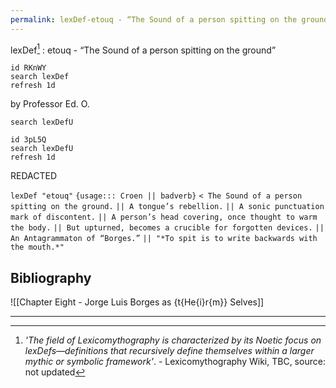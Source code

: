 ```yaml
---
permalink: lexDef-etouq - “The Sound of a person spitting on the ground”
---
```

lexDef[^lexDefU] : etouq - “The Sound of a person spitting on the ground” 

```localquote
id RKnWY
search lexDef
refresh 1d
```

<span class="right-align">by Professor Ed. O. </span>

```localquote
search lexDefU
```


```localquote
id 3pL5Q
search lexDefU
refresh 1d
```

REDACTED


`lexDef "etouq"` 
`{usage::: Croen || badverb}` 
`< The Sound of a person spitting on the ground.` 
`|| A tongue’s rebellion.` 
`|| A sonic punctuation mark of discontent.` 
`|| A person’s head covering, once thought to warm the body.` 
`|| But upturned, becomes a crucible for forgotten devices.` 
`|| An Antagrammaton of “Borges.”` 
`|| "*To spit is to write backwards with the mouth.*"`


Bibliography
---

![[Chapter Eight - Jorge Luis Borges as {t{He{i}r{m}} Selves]]


---


[^lexDefU]:*'The field of Lexicomythography is characterized by its Noetic focus on lexDefs—definitions that recursively define themselves within a larger mythic or symbolic framework'*. - Lexicomythography Wiki, TBC, source: not updated